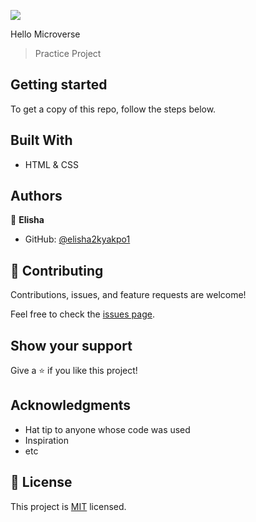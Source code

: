 ![](https://img.shields.io/badge/Microverse-blueviolet)

Hello Microverse

> Practice Project
## Getting started
To get a copy of this repo, follow the steps below.

## Built With

- HTML & CSS

## Authors

👤 **Elisha**

- GitHub: [@elisha2kyakpo1](https://github.com/elisha2kyakpo1)

## 🤝 Contributing

Contributions, issues, and feature requests are welcome!

Feel free to check the [issues page](../../issues/).

## Show your support

Give a ⭐️ if you like this project!

## Acknowledgments

- Hat tip to anyone whose code was used
- Inspiration
- etc

## 📝 License

This project is [MIT](./MIT.md) licensed.